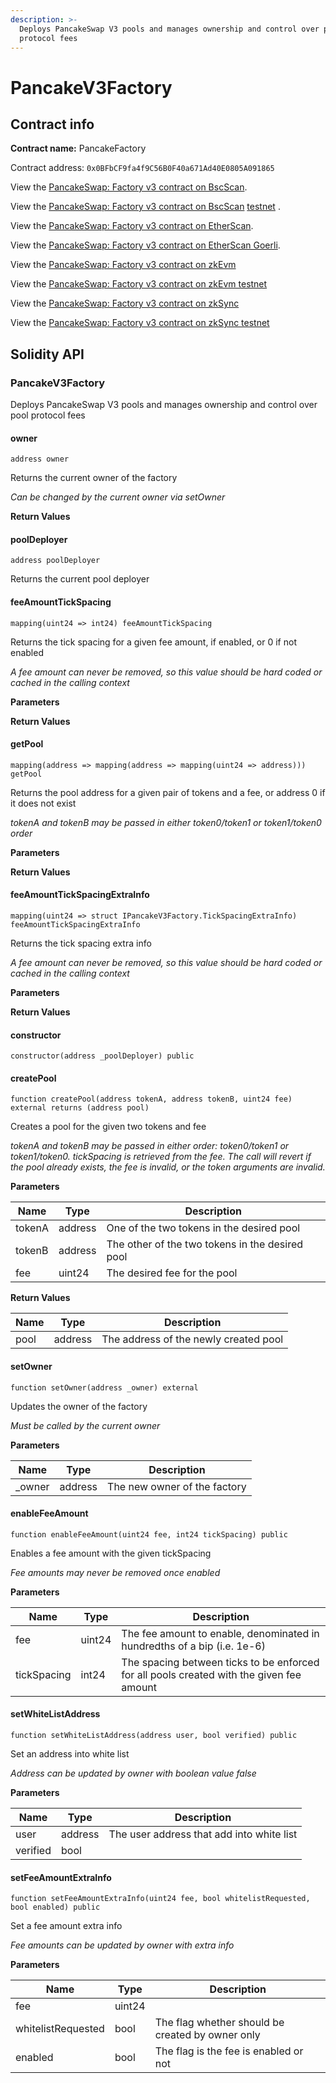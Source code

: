 ```yaml
---
description: >-
  Deploys PancakeSwap V3 pools and manages ownership and control over pool
  protocol fees
---
```


# PancakeV3Factory

## Contract info

**Contract name:** PancakeFactory

Contract address: `0x0BFbCF9fa4f9C56B0F40a671Ad40E0805A091865`

View the [PancakeSwap: Factory v3 contract on BscScan](https://bscscan.com/address/0x0BFbCF9fa4f9C56B0F40a671Ad40E0805A091865).

View the [PancakeSwap: Factory v3 contract on BscScan](https://testnet.bscscan.com/address/0xca143ce32fe78f1f7019d7d551a6402fc5350c73) [testnet](https://bscscan.com/address/0xca143ce32fe78f1f7019d7d551a6402fc5350c73) .

View the [PancakeSwap: Factory v3 contract on EtherScan](https://etherscan.io/address/0x0BFbCF9fa4f9C56B0F40a671Ad40E0805A091865).

View the [PancakeSwap: Factory v3 contract on EtherScan Goerli](https://goerli.etherscan.io/address/0x0BFbCF9fa4f9C56B0F40a671Ad40E0805A091865).

View the [PancakeSwap: Factory v3 contract on zkEvm](https://zkevm.polygonscan.com/address/0x0BFbCF9fa4f9C56B0F40a671Ad40E0805A091865)&#x20;

View the [PancakeSwap: Factory v3 contract on zkEvm testnet](https://testnet-zkevm.polygonscan.com/address/0x2430dbd123BC40f8Be6110065a448C1aA0619Cb1#code) &#x20;

View the [PancakeSwap: Factory v3 contract on zkSync](https://explorer.zksync.io/address/0x1BB72E0CbbEA93c08f535fc7856E0338D7F7a8aB)

View the [PancakeSwap: Factory v3 contract on zkSync testnet](https://goerli.explorer.zksync.io/address/0x48e6Bc3f2546E63908cd09b04E2B3f78e57B6292)



## Solidity API

### PancakeV3Factory

Deploys PancakeSwap V3 pools and manages ownership and control over pool protocol fees

#### owner

```solidity
address owner
```

Returns the current owner of the factory

_Can be changed by the current owner via setOwner_

**Return Values**

#### poolDeployer

```solidity
address poolDeployer
```

Returns the current pool deployer

#### feeAmountTickSpacing

```solidity
mapping(uint24 => int24) feeAmountTickSpacing
```

Returns the tick spacing for a given fee amount, if enabled, or 0 if not enabled

_A fee amount can never be removed, so this value should be hard coded or cached in the calling context_

**Parameters**

**Return Values**

#### getPool

```solidity
mapping(address => mapping(address => mapping(uint24 => address))) getPool
```

Returns the pool address for a given pair of tokens and a fee, or address 0 if it does not exist

_tokenA and tokenB may be passed in either token0/token1 or token1/token0 order_

**Parameters**

**Return Values**

#### feeAmountTickSpacingExtraInfo

```solidity
mapping(uint24 => struct IPancakeV3Factory.TickSpacingExtraInfo) feeAmountTickSpacingExtraInfo
```

Returns the tick spacing extra info

_A fee amount can never be removed, so this value should be hard coded or cached in the calling context_

**Parameters**

**Return Values**

#### constructor

```solidity
constructor(address _poolDeployer) public
```

#### createPool

```solidity
function createPool(address tokenA, address tokenB, uint24 fee) external returns (address pool)
```

Creates a pool for the given two tokens and fee

_tokenA and tokenB may be passed in either order: token0/token1 or token1/token0. tickSpacing is retrieved from the fee. The call will revert if the pool already exists, the fee is invalid, or the token arguments are invalid._

**Parameters**

| Name   | Type    | Description                                     |
| ------ | ------- | ----------------------------------------------- |
| tokenA | address | One of the two tokens in the desired pool       |
| tokenB | address | The other of the two tokens in the desired pool |
| fee    | uint24  | The desired fee for the pool                    |

**Return Values**

| Name | Type    | Description                           |
| ---- | ------- | ------------------------------------- |
| pool | address | The address of the newly created pool |

#### setOwner

```solidity
function setOwner(address _owner) external
```

Updates the owner of the factory

_Must be called by the current owner_

**Parameters**

| Name    | Type    | Description                  |
| ------- | ------- | ---------------------------- |
| \_owner | address | The new owner of the factory |

#### enableFeeAmount

```solidity
function enableFeeAmount(uint24 fee, int24 tickSpacing) public
```

Enables a fee amount with the given tickSpacing

_Fee amounts may never be removed once enabled_

**Parameters**

| Name        | Type   | Description                                                                              |
| ----------- | ------ | ---------------------------------------------------------------------------------------- |
| fee         | uint24 | The fee amount to enable, denominated in hundredths of a bip (i.e. 1e-6)                 |
| tickSpacing | int24  | The spacing between ticks to be enforced for all pools created with the given fee amount |

#### setWhiteListAddress

```solidity
function setWhiteListAddress(address user, bool verified) public
```

Set an address into white list

_Address can be updated by owner with boolean value false_

**Parameters**

| Name     | Type    | Description                               |
| -------- | ------- | ----------------------------------------- |
| user     | address | The user address that add into white list |
| verified | bool    |                                           |

#### setFeeAmountExtraInfo

```solidity
function setFeeAmountExtraInfo(uint24 fee, bool whitelistRequested, bool enabled) public
```

Set a fee amount extra info

_Fee amounts can be updated by owner with extra info_

**Parameters**

| Name               | Type   | Description                                      |
| ------------------ | ------ | ------------------------------------------------ |
| fee                | uint24 |                                                  |
| whitelistRequested | bool   | The flag whether should be created by owner only |
| enabled            | bool   | The flag is the fee is enabled or not            |
